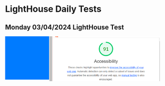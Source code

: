 # LightHouse Daily Tests

## Monday 03/04/2024 LightHouse Test

![LightHouse Test Monday](./img/lighthouse%20lab%20week3%20monday.PNG)